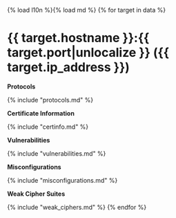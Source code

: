 {% load l10n %}{% load md %}
{% for target in data %}
# {{ target.hostname }}:{{ target.port|unlocalize }} ({{ target.ip_address }})

**Protocols**

{% include "protocols.md" %}

**Certificate Information**

{% include "certinfo.md" %}

**Vulnerabilities**

{% include "vulnerabilities.md" %}


**Misconfigurations**

{% include "misconfigurations.md" %}

**Weak Cipher Suites**

{% include "weak_ciphers.md" %}
{% endfor %}